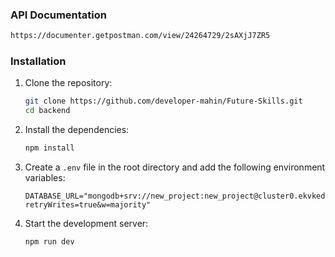 ### API Documentation

```bash
https://documenter.getpostman.com/view/24264729/2sAXjJ7ZR5
```

### Installation

1. Clone the repository:

   ```bash
   git clone https://github.com/developer-mahin/Future-Skills.git
   cd backend
   ```

2. Install the dependencies:

   ```bash
   npm install
   ```

3. Create a `.env` file in the root directory and add the following environment variables:

   ```env
   DATABASE_URL="mongodb+srv://new_project:new_project@cluster0.ekvked7.mongodb.net/job_task?retryWrites=true&w=majority"
   ```

4. Start the development server:

   ```bash
   npm run dev
   ```
